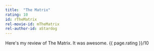 ```yaml
---
title:  "The Matrix"
rating: 10
id: rTheMatrix
rel-movie-id: mTheMatrix
rel-author-id: aStardog
---
```

Here's my review of The Matrix. It was awesome. {{ page.rating }}/10